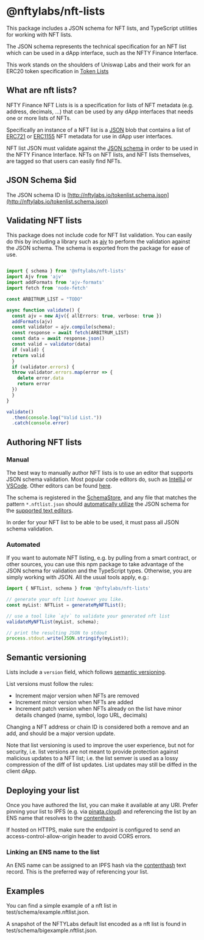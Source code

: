 # @nftylabs/nft-lists

This package includes a JSON schema for NFT lists, and TypeScript utilities for working with NFT lists.

The JSON schema represents the technical specification for an NFT list which can be used in a dApp interface, such as the NFTY Finance Interface.

This work stands on the shoulders of Uniswap Labs and their work for an ERC20 token specification in  [Token Lists](https://github.com/Uniswap/token-lists/)


## What are nft lists?
NFTY Finance NFT Lists is is a specification for lists of NFT metadata (e.g. address, decimals, ...) that can be used by any dApp interfaces that needs one or more lists of NFTs.

Specifically an instance of a NFT list is a [JSON](https://www.json.org/json-en.html) blob that contains a list of
[ERC721](https://github.com/ethereum/eips/issues/721) or [ERC1155](https://github.com/ethereum/eips/issues/1155) NFT metadata for use in dApp user interfaces.

NFT list JSON must validate against the [JSON schema](https://json-schema.org/) in order to be used in the NFTY Finance Interface. NFTs on NFT lists, and NFT lists themselves, are tagged so that users can easily find NFTs.

## JSON Schema $id

The JSON schema ID is [http://nftylabs.io/tokenlist.schema.json](http://nftylabs.io/tokenlist.schema.json)

## Validating NFT lists

This package does not include code for NFT list validation. You can easily do this by including a library such as
[ajv](https://ajv.js.org/) to perform the validation against the JSON schema. The schema is exported from the package
for ease of use.

```typescript

import { schema } from '@nftylabs/nft-lists'
import Ajv from 'ajv'
import addFormats from 'ajv-formats'
import fetch from 'node-fetch'

const ARBITRUM_LIST = "TODO"

async function validate() {
  const ajv = new Ajv({ allErrors: true, verbose: true })
  addFormats(ajv)
  const validator = ajv.compile(schema);
  const response = await fetch(ARBITRUM_LIST)
  const data = await response.json()
  const valid = validator(data)
  if (valid) {
  return valid
  }
  if (validator.errors) {
  throw validator.errors.map(error => {
    delete error.data
    return error
  })
  }
}

validate()
  .then(console.log("Valid List."))
  .catch(console.error)

```

## Authoring NFT lists

### Manual

The best way to manually author NFT lists is to use an editor that supports JSON schema validation. Most popular
code editors do, such as [IntelliJ](https://www.jetbrains.com/help/idea/json.html#ws_json_schema_add_custom) or
[VSCode](https://code.visualstudio.com/docs/languages/json#_json-schemas-and-settings). Other editors
can be found [here](https://json-schema.org/implementations.html#editors).

The schema is registered in the [SchemaStore](https://github.com/SchemaStore/schemastore), and any file that matches
the pattern `*.nftlist.json` should
[automatically utilize](https://www.jetbrains.com/help/idea/json.html#ws_json_using_schemas)
the JSON schema for the [supported text editors](https://www.schemastore.org/json/#editors).

In order for your NFT list to be able to be used, it must pass all JSON schema validation.

### Automated

If you want to automate NFT listing, e.g. by pulling from a smart contract, or other sources, you can use this
npm package to take advantage of the JSON schema for validation and the TypeScript types.
Otherwise, you are simply working with JSON. All the usual tools apply, e.g.:

```typescript
import { NFTList, schema } from '@nftylabs/nft-lists'

// generate your nft list however you like.
const myList: NFTList = generateMyNFTList();

// use a tool like `ajv` to validate your generated nft list
validateMyNFTList(myList, schema);

// print the resulting JSON to stdout
process.stdout.write(JSON.stringify(myList));
```

## Semantic versioning

Lists include a `version` field, which follows [semantic versioning](https://semver.org/).

List versions must follow the rules:

- Increment major version when NFTs are removed
- Increment minor version when NFTs are added
- Increment patch version when NFTs already on the list have minor details changed (name, symbol, logo URL, decimals)

Changing a NFT address or chain ID is considered both a remove and an add, and should be a major version update.

Note that list versioning is used to improve the user experience, but not for security, i.e. list versions are not meant
to provide protection against malicious updates to a NFT list; i.e. the list semver is used as a lossy compression
of the diff of list updates. List updates may still be diffed in the client dApp.

## Deploying your list

Once you have authored the list, you can make it available at any URI. Prefer pinning your list to IPFS
(e.g. via [pinata.cloud](https://pinata.cloud)) and referencing the list by an ENS name that resolves to the
[contenthash](https://eips.ethereum.org/EIPS/eip-1577).

If hosted on HTTPS, make sure the endpoint is configured to send an access-control-allow-origin header to avoid CORS errors.

### Linking an ENS name to the list

An ENS name can be assigned to an IPFS hash via the [contenthash](https://eips.ethereum.org/EIPS/eip-1577) text record.
This is the preferred way of referencing your list.

## Examples
You can find a simple example of a nft list in test/schema/example.nftlist.json.

A snapshot of the NFTYLabs default list encoded as a nft list is found in test/schema/bigexample.nftlist.json.